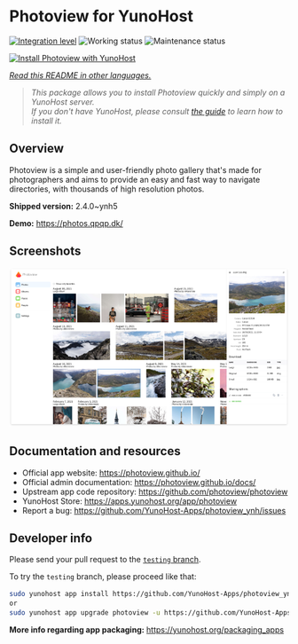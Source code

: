<!--
N.B.: This README was automatically generated by <https://github.com/YunoHost/apps/tree/master/tools/readme_generator>
It shall NOT be edited by hand.
-->

# Photoview for YunoHost

[![Integration level](https://apps.yunohost.org/badge/integration/photoview)](https://ci-apps.yunohost.org/ci/apps/photoview/)
![Working status](https://apps.yunohost.org/badge/state/photoview)
![Maintenance status](https://apps.yunohost.org/badge/maintained/photoview)

[![Install Photoview with YunoHost](https://install-app.yunohost.org/install-with-yunohost.svg)](https://install-app.yunohost.org/?app=photoview)

*[Read this README in other languages.](./ALL_README.md)*

> *This package allows you to install Photoview quickly and simply on a YunoHost server.*  
> *If you don't have YunoHost, please consult [the guide](https://yunohost.org/install) to learn how to install it.*

## Overview

Photoview is a simple and user-friendly photo gallery that's made for photographers and aims to provide an easy and fast way to navigate directories, with thousands of high resolution photos.


**Shipped version:** 2.4.0~ynh5

**Demo:** <https://photos.qpqp.dk/>

## Screenshots

![Screenshot of Photoview](./doc/screenshots/screenshot.png)

## Documentation and resources

- Official app website: <https://photoview.github.io/>
- Official admin documentation: <https://photoview.github.io/docs/>
- Upstream app code repository: <https://github.com/photoview/photoview>
- YunoHost Store: <https://apps.yunohost.org/app/photoview>
- Report a bug: <https://github.com/YunoHost-Apps/photoview_ynh/issues>

## Developer info

Please send your pull request to the [`testing` branch](https://github.com/YunoHost-Apps/photoview_ynh/tree/testing).

To try the `testing` branch, please proceed like that:

```bash
sudo yunohost app install https://github.com/YunoHost-Apps/photoview_ynh/tree/testing --debug
or
sudo yunohost app upgrade photoview -u https://github.com/YunoHost-Apps/photoview_ynh/tree/testing --debug
```

**More info regarding app packaging:** <https://yunohost.org/packaging_apps>
